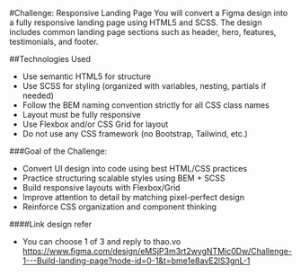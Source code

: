 #Challenge: Responsive Landing Page
You will convert a Figma design into a fully responsive landing page using HTML5 and SCSS. The design includes common landing page sections such as header, hero, features, testimonials, and footer.

##Technologies Used
- Use semantic HTML5 for structure
- Use SCSS for styling (organized with variables, nesting, partials if needed)
- Follow the BEM naming convention strictly for all CSS class names
- Layout must be fully responsive
- Use Flexbox and/or CSS Grid for layout
- Do not use any CSS framework (no Bootstrap, Tailwind, etc.)

###Goal of the Challenge:
- Convert UI design into code using best HTML/CSS practices
- Practice structuring scalable styles using BEM + SCSS
- Build responsive layouts with Flexbox/Grid
- Improve attention to detail by matching pixel-perfect design
- Reinforce CSS organization and component thinking

####Link design refer
- You can choose 1 of 3 and reply to thao.vo
https://www.figma.com/design/eMSjP3m3rt2wygNTMic0Dw/Challenge-1---Build-landing-page?node-id=0-1&t=bme1e8avE2lS3gnL-1